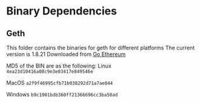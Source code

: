 Binary Dependencies
===================

Geth
----

This folder contains the binaries for geth for different platforms
The current version is 1.8.21
Downloaded from [Go Ethereum](https://geth.ethereum.org/downloads/)

MD5 of the BIN are as the following:
Linux
`4ea23d10416a08c9e3e03417e849546e`

MacOS
`a2f9f46995cfb71b038292d71a7ae044`

Windows
`b9c1901bdb360ff21366696cc3ba50ad`
